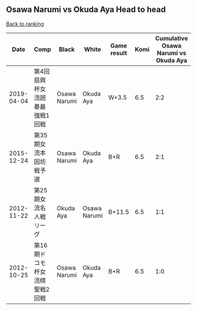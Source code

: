 ## Osawa Narumi vs Okuda Aya Head to head

[Back to ranking](../../index.md)




| **Date** | **Comp** | **Black** | **White** | **Game result** | **Komi** | **Cumulative Osawa Narumi vs Okuda Aya** | **Osawa Narumi streak** | **Okuda Aya streak** | 
| --- | --- | --- | --- | --- | --- | --- | --- | --- |
| 2019-04-04 | 第4回扇興杯女流囲碁最強戦1回戦 | Osawa Narumi | Okuda Aya | W+3.5 | 6.5 | 2:2 | 0 | 1 | 
| 2015-12-24 | 第35期女流本因坊戦予選 | Osawa Narumi | Okuda Aya | B+R | 6.5 | 2:1 | 1 | 0 | 
| 2012-11-22 | 第25期女流名人戦リーグ | Okuda Aya | Osawa Narumi | B+11.5 | 6.5 | 1:1 | 0 | 1 | 
| 2012-10-25 | 第16期ドコモ杯女流棋聖戦2回戦 | Osawa Narumi | Okuda Aya | B+R | 6.5 | 1:0 | 1 | 0 |




